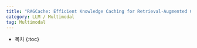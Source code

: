 ```yaml
---
title: "RAGCache: Efficient Knowledge Caching for Retrieval-Augmented Generation (작성 중)"
category: LLM / Multimodal
tag: Multimodal
---
```








* 목차
{:toc}










